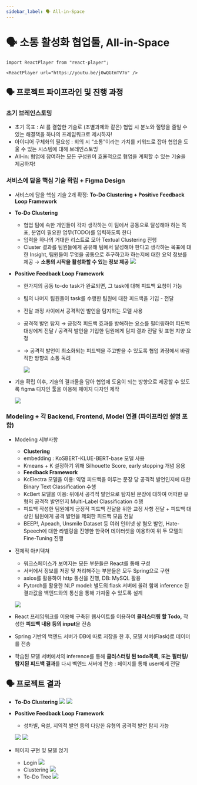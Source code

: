```yaml
---
sidebar_label: 🗣 All-in-Space
---
```


# 🗣 소통 활성화 협업툴, All-in-Space

```mdx-code-block
import ReactPlayer from "react-player";

<ReactPlayer url="https://youtu.be/j0wQGtmTV7o" />
```

## 🗣️ 프로젝트 파이프라인 및 진행 과정

### 초기 브레인스토밍

- 초기 목표 : AI 를 결합한 기술로 (조별과제와 같은) 협업 시 분노와 절망을 줄일 수 있는 해결책을 하나의 프레임워크로 제시하자!
- 아이디어 구체화의 필요성 : 회의 시 “소통”이라는 가치를 키워드로 잡아 협업을 도울 수 있는 시스템에 대해 브레인스토밍
- All-in: 협업에 참여하는 모든 구성원이 효율적으로 협업을 계획할 수 있는 기술을 제공하자!

### 서비스에 담을 핵심 기술 확립 + Figma Design

- 서비스에 담을 핵심 기술 2개 확정: **To-Do Clustering + Positive Feedback Loop Framework**
- **To-Do Clustering**
  - 협업 팀에 속한 개인들이 각자 생각하는 이 팀에서 공동으로 달성해야 하는 목표, 분업이 필요한 업무(TODO)를 입력하도록 한다
  - 입력을 하나의 거대한 리스트로 모아 Textual Clustering 진행
  - Cluster 결과를 팀원들에게 공유해 팀에서 달성해야 한다고 생각하는 목표에 대한 Insight, 팀원들이 무엇을 공통으로 추구하고자 하는지에 대한 요약 정보를 제공 → **소통의 시작을 활성화할 수 있는 정보 제공**
    ![](./assets/all-in-space/1.png)
- **Positive Feedback Loop Framework**

  - 한가지의 공동 to-do task가 완료되면, 그 task에 대해 피드백 요청이 가능
  - 팀의 나머지 팀원들이 task를 수행한 팀원에 대한 피드백을 기입 - 전달
  - 전달 과정 사이에서 공격적인 발언을 탐지하는 모델 사용
  - 공격적 발언 탐지 → 긍정적 피드백 효과를 방해하는 요소를 필터링하여 피드백 대상에게 전달 / 공격적 발언을 기입한 팀원에게 탐지 결과 전달 및 표현 지양 요청
  - → 공격적 발언이 최소화되는 피드백을 주고받을 수 있도록 협업 과정에서 바람직한 방향의 소통 독려

    ![](./assets/all-in-space/2.png)

- 기술 확립 이후, 기술의 결과물을 담아 협업에 도움이 되는 방향으로 제공할 수 있도록 figma 디자인 툴을 이용해 페이지 디자인 제작

  ![](./assets/all-in-space/3.png)

### Modeling + 각 Backend, Frontend, Model 연결 (파이프라인 설명 포함)

- Modeling 세부사항
  - **Clustering**
  - embedding : KoSBERT-KLUE-BERT-base 모델 사용
  - Kmeans + K 설정하기 위해 Silhouette Score, early stopping 개념 응용
  - **Feedback Framework**
  - KcElectra 모델을 이용: 익명 피드백을 이루는 문장 당 공격적 발언인지에 대한 Binary Text Classification 수행
  - KcBert 모델을 이용: 위에서 공격적 발언으로 탐지된 문장에 대하여 어떠한 유형의 공격적 발언인지 Multi-Label Classification 수행
  - 피드백 작성한 팀원에게 긍정적 피드백 전달을 위한 교정 사항 전달 + 피드백 대상인 팀원에게 공격 발언을 제외한 피드백 모음 전달
  - BEEP!, Apeach, Unsmile Dataset 등 여러 인터넷 상 혐오 발언, Hate-Speech에 대한 라벨링을 진행한 한국어 데이터셋을 이용하여 위 두 모델의 Fine-Tuning 진행
- 전체적 아키텍쳐

  - 워크스페이스가 보여지는 모든 부분들은 React를 통해 구성
  - 서버에서 정보를 저장 및 처리해주는 부분들은 모두 Spring으로 구현
  - axios를 활용하여 http 통신을 진행, DB: MySQL 활용
  - Pytorch를 활용한 NLP model: 별도의 flask 서버에 올려 함께 inference 된 결과값을 백엔드와의 통신을 통해 가져올 수 있도록 설계

  ![](./assets/all-in-space/4.png)

- React 프레임워크를 이용해 구축된 웹사이트를 이용하여 **클러스터링 할 Todo,** 작성한 **피드백 내용 등의 input**을 전송
- Spring 기반의 백엔드 서버가 DB에 따로 저장을 한 후, 모델 서버(Flask)로 데이터를 전송
- 학습된 모델 서버에서의 inference를 통해 **클러스터링 된 todo목록, 또는** **필터링/탐지된 피드백 결과**를 다시 벡엔드 서버에 전송 : 페이지를 통해 user에게 전달

## 🗣️ 프로젝트 결과

- **To-Do Clustering**
  ![](./assets/all-in-space/5.png)
  ![](./assets/all-in-space/6.png)
- **Positive Feedback Loop Framework**

  - 성차별, 욕설, 지역적 발언 등의 다양한 유형의 공격적 발언 탐지 가능

  ![](./assets/all-in-space/7.png)
  ![](./assets/all-in-space/8.png)

- 페이지 구현 및 모델 얹기
  - Login
    ![](./assets/all-in-space/9.png)
  - Clustering
    ![](./assets/all-in-space/10.png)
  - To-Do Tree
    ![](./assets/all-in-space/11.png)
